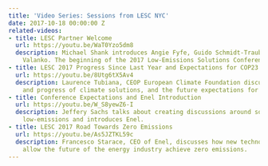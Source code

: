 ```yaml
---
title: 'Video Series: Sessions from LESC NYC'
date: 2017-10-18 00:00:00 Z
related-videos:
- title: LESC Partner Welcome
  url: https://youtu.be/WaT0Yzo5dm8
  description: Michael Shank introduces Angie Fyfe, Guido Schmidt-Traub, and Rasmus
    Valanko. The beginning of the 2017 Low-Emissions Solutions Conference.
- title: LESC 2017 Progress Since Last Year and Expectations for COP23
  url: https://youtu.be/8Utg6tX5Av4
  description: Laurence Tubiana, CEOP European Climate Foundation discusses planning
    and progress of climate solutions, and the future expectations for COP23.
- title: Conference Expectations and Enel Introduction
  url: https://youtu.be/W_S8yewZ6-I
  description: Jeffery Sachs talks about creating discussions around solutions for
    low-emissions and introduces Enel.
- title: LESC 2017 Road Towards Zero Emissions
  url: https://youtu.be/As5JZTKL59c
  description: Francesco Starace, CEO of Enel, discusses how new technologies can
    allow the future of the energy industry achieve zero emissions.
---
```


